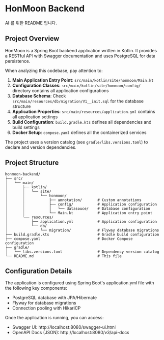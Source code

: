 # HonMoon Backend

AI 를 위한 README 입니다.

## Project Overview

HonMoon is a Spring Boot backend application written in Kotlin. It provides a RESTful API with Swagger documentation and
uses PostgreSQL for data persistence.

When analyzing this codebase, pay attention to:

1. **Main Application Entry Point**: `src/main/kotlin/site/honmoon/Main.kt`
2. **Configuration Classes**: `src/main/kotlin/site/honmoon/config/` directory contains all application configurations
3. **Database Schema**: Check `src/main/resources/db/migration/V1__init.sql` for the database structure
4. **Application Properties**: `src/main/resources/application.yml` contains all application settings
5. **Build Configuration**: `build.gradle.kts` defines all dependencies and build settings
6. **Docker Setup**: `compose.yaml` defines all the containerized services

The project uses a version catalog (see `gradle/libs.versions.toml`) to declare and version dependencies.

## Project Structure

```
honmoon-backend/
├── src/
│   └── main/
│       ├── kotlin/
│       │   └── site/
│       │       └── honmoon/
│       │           ├── annotation/       # Custom annotations
│       │           ├── config/           # Application configuration
│       │           │   └── datasouce/    # Database configuration
│       │           └── Main.kt           # Application entry point
│       └── resources/
│           ├── application.yml           # Application configuration
│           └── db/
│               └── migration/            # Flyway database migrations
├── build.gradle.kts                      # Gradle build configuration
├── compose.yaml                          # Docker Compose configuration
├── gradle/
│   └── libs.versions.toml                # Dependency version catalog
└── README.md                             # This file
```

## Configuration Details

The application is configured using Spring Boot's application.yml file with the following key components:

- PostgreSQL database with JPA/Hibernate
- Flyway for database migrations
- Connection pooling with HikariCP

Once the application is running, you can access:

- Swagger UI: http://localhost:8080/swagger-ui.html
- OpenAPI Docs (JSON): http://localhost:8080/v3/api-docs
